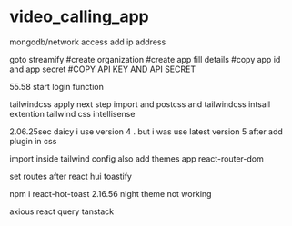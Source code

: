 # video_calling_app


mongodb/network access add ip address 


goto streamify 
#create organization
#create app fill details
#copy app id and app secret 
#COPY API KEY AND API SECRET


55.58 start login function


tailwindcss apply 
next step import and postcss and tailwindcss
 intsall extention tailwind css intellisense

 2.06.25sec daicy  i use version 4 . but i was use latest version 5 
 after add plugin in css

 import inside tailwind config also add themes
  app react-router-dom
   
set routes after react hui toastify

npm i react-hot-toast
2.16.56 night theme not working


axious react query tanstack